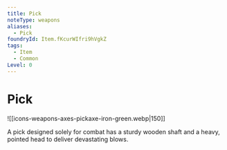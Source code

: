 ```yaml
---
title: Pick
noteType: weapons
aliases:
  - Pick
foundryId: Item.fKcurWIfri9hVgkZ
tags:
  - Item
  - Common
Level: 0
---
```


# Pick
![[icons-weapons-axes-pickaxe-iron-green.webp|150]]

A pick designed solely for combat has a sturdy wooden shaft and a heavy, pointed head to deliver devastating blows.
